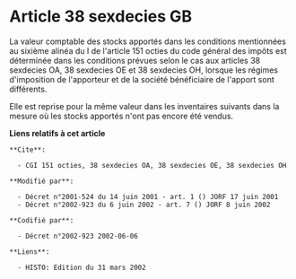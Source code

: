 # Article 38 sexdecies GB

La valeur comptable des stocks apportés dans les conditions mentionnées au sixième alinéa du I de l'article 151 octies du
code général des impôts est déterminée dans les conditions prévues selon le cas aux articles 38 sexdecies OA, 38 sexdecies OE
et 38 sexdecies OH, lorsque les régimes d'imposition de l'apporteur et de la société bénéficiaire de l'apport sont
différents.

Elle est reprise pour la même valeur dans les inventaires suivants dans la mesure où les stocks apportés n'ont pas encore été
vendus.

**Liens relatifs à cet article**

	**Cite**:

	  - CGI 151 octies, 38 sexdecies OA, 38 sexdecies OE, 38 sexdecies OH

	**Modifié par**:

	  - Décret n°2001-524 du 14 juin 2001 - art. 1 () JORF 17 juin 2001
	  - Décret n°2002-923 du 6 juin 2002 - art. 7 () JORF 8 juin 2002

	**Codifié par**:

	  - Décret n°2002-923 2002-06-06

	**Liens**:

	  - HISTO: Edition du 31 mars 2002
